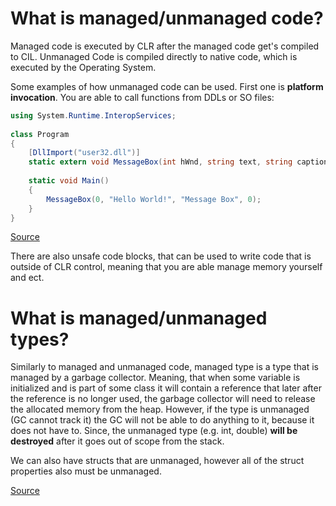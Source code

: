 # What is managed/unmanaged code?
Managed code is executed by CLR after the managed code get's compiled to CIL. Unmanaged Code is compiled directly to native code, which is executed by the Operating System.

Some examples of how unmanaged code can be used. First one is **platform invocation**. You are able to call functions from DDLs or SO files:
```csharp
using System.Runtime.InteropServices;  
  
class Program  
{  
    [DllImport("user32.dll")]  
    static extern void MessageBox(int hWnd, string text, string caption, int type);  
  
    static void Main()  
    {  
        MessageBox(0, "Hello World!", "Message Box", 0);  
    }  
} 
```
[Source](https://www.javatpoint.com/unmanaged-code-in-c-sharp#:~:text=Managed%20code%20is%20executed%20within,then%20executed%20by%20the%20CLR.)

There are also unsafe code blocks, that can be used to write code that is outside of CLR control, meaning that you are able
manage memory yourself and ect.


# What is managed/unmanaged types?
Similarly to managed and unmanaged code, managed type is a type that is managed by a garbage collector. Meaning, that when some variable is initialized and is part of some class it will contain a reference that later after the reference is no longer used, the garbage collector will need to release the allocated memory from the heap. However, if the type is unmanaged (GC cannot track it) the GC will not be able to do anything to it, because it does not have to. Since, the unmanaged type (e.g. int, double) **will be destroyed** after it goes out of scope from the stack.

We can also have structs that are unmanaged, however all of the struct properties also must be unmanaged.

[Source](https://learn.microsoft.com/en-us/dotnet/csharp/language-reference/builtin-types/unmanaged-types)